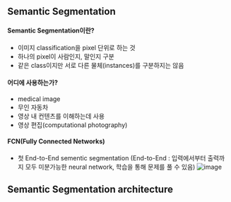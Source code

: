 ## Semantic Segmentation

#### Semantic Segmentation이란?
- 이미지 classification을 pixel 단위로 하는 것  
- 하나의 pixel이 사람인지, 말인지 구분  
- 같은 class이지만 서로 다른 물체(instances)를 구분하지는 않음  

#### 어디에 사용하는가?
- medical image
- 무인 자동차
- 영상 내 컨텐츠를 이해하는데 사용
- 영상 편집(computational photography)

#### FCN(Fully Connected Networks)
- 첫 End-to-End sementic segmentation (End-to-End : 입력에서부터 출력까지 모두 미분가능한 neural network, 학습을 통해 문제를 풀 수 있음)
![image](https://user-images.githubusercontent.com/51853700/132618059-5c266715-d916-4364-99cc-5616082f68b7.png)



## Semantic Segmentation architecture
